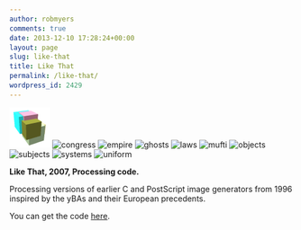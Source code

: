 ```yaml
---
author: robmyers
comments: true
date: 2013-12-10 17:28:24+00:00
layout: page
slug: like-that
title: Like That
permalink: /like-that/
wordpress_id: 2429
---
```


![citizens](/assets/2013/12/citizens1.png) ![congress](/assets/2013/12/congress.png) ![empire](/assets/2013/12/empire.png) ![ghosts](/assets/2013/12/ghosts.png) ![laws](/assets/2013/12/laws.png) ![mufti](/assets/2013/12/mufti.png) ![objects](/assets/2013/12/objects.png) ![subjects](/assets/2013/12/subjects.png) ![systems](/assets/2013/12/systems.png) ![uniform](/assets/2013/12/uniform.png)

**Like That, 2007, Processing code.**

Processing versions of earlier C and PostScript image generators from 1996 inspired by the yBAs and their European precedents.

You can get the code [here](https://gitorious.org/robmyers/like_that/).

